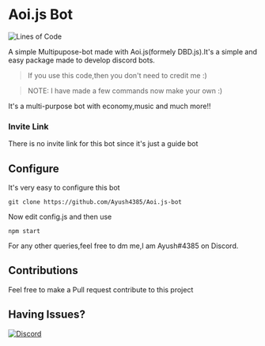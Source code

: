 # Aoi.js Bot
![Lines of Code](https://img.shields.io/tokei/lines/github/iayushk10/Aoi.js-bot?&style=for-the-badge)

A simple Multipupose-bot made with Aoi.js(formely DBD.js).It's a simple and easy package made to develop discord bots.
> If you use this code,then you don't need to credit me :)

> NOTE: I have made a few commands now make your own :)

It's a multi-purpose bot with economy,music and much more!!
### Invite Link
There is no invite link for this bot since it's just a guide bot
## Configure
It's very easy to configure this bot
```
git clone https://github.com/Ayush4385/Aoi.js-bot
```
Now edit config.js and then use 
```
npm start
```
For any other queries,feel free to dm me,I am Ayush#4385 on Discord.
## Contributions
Feel free to make a Pull request contribute to this project

## Having Issues?

<a href="https://discord.gg/WCDtmkNBJv">
<img alt="Discord" src="https://img.shields.io/badge/The Coding Hill-%237289DA.svg?style=for-the-badge&logo=discord&logoColor=white"/>
</a>
